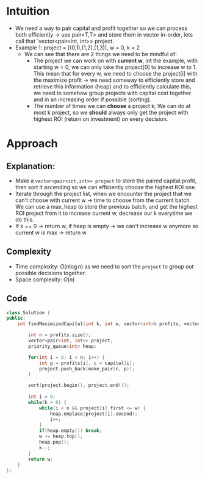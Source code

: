 # Intuition

- We need a way to pair capital and profit together so we can process both efficiently -> use pair<T,T> and store them in vector in-order, lets call that `vector<pair<int, int>> project.
- Example 1: project = [(0,1),(1,2),(1,3)], w = 0, k = 2
  - We can see that there are 2 things we need to be mindful of:
    - The project we can work on with **current w**, int the example, with starting w = 0, we can only take the project[0] to increase w to 1. This mean that for every w, we need to choose the project[i] with the maximize profit -> we need someway to efficiently store and retrieve this information (heap) and to efficiently calculate this, we need to somehow group projects with capital cost together and in an increasing order if possible (sorting).
    - The number of times we can **choose** a project k; We can do at most k project, so we **should** always only get the project with highest ROI (return on investment) on every decision.

# Approach 

## Explanation:

- Make a `vector<pair<int,int>> project` to store the paired capital:profit, then sort it ascending so we can efficiently choose the highest ROI one.
- Iterate through the project list, when we encounter the project that we can't choose with current w -> time to choose from the current batch. We can use a max_heap to store the previous batch, and get the highest ROI project from it to increase current w, decrease our k everytime we do this.
- If k == 0 -> return w, if heap is empty -> we can't increase w anymore so current w is max -> return w

## Complexity

- Time complexity: $O(n \log n)$ as we need to sort the `project` to group out possible decisions together.
- Space complexity: $O(n)$

## Code

```cpp
class Solution {
public:
    int findMaximizedCapital(int k, int w, vector<int>& profits, vector<int>& capital) {

        int n = profits.size();
        vector<pair<int, int>> project;
        priority_queue<int> heap;

        for(int i = 0; i < n; i++) {
            int p = profits[i], c = capital[i];
            project.push_back(make_pair(c, p));
        }

        sort(project.begin(), project.end());
        
        int i = 0;
        while(k > 0) {
            while(i < n && project[i].first <= w) {
                heap.emplace(project[i].second);
                i++;
            }
            if(heap.empty()) break;
            w += heap.top();
            heap.pop();
            k--;
        }
        return w;
    }
};
```
